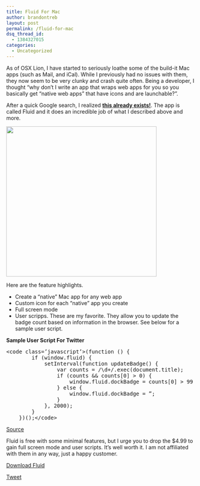 ```yaml
---
title: Fluid For Mac
author: brandontreb
layout: post
permalink: /fluid-for-mac
dsq_thread_id:
  - 1384327015
categories:
  - Uncategorized
---
```

As of OSX Lion, I have started to seriously loathe some of the build-it Mac apps (such as Mail, and iCal). While I previously had no issues with them, they now seem to be very clunky and crash quite often. Being a developer, I thought &#8220;why don&#8217;t I write an app that wraps web apps for you so you basically get &#8220;native web apps&#8221; that have icons and are launchable?&#8221;.

After a quick Google search, I realized **[this already exists!][1]**. The app is called Fluid and it does an incredible job of what I described above and more.

<img src="http://fluidapp.com/images/dock_large.png" width="400" />

Here are the feature highlights.

  * Create a &#8220;native&#8221; Mac app for any web app
  * Custom icon for each &#8220;native&#8221; app you create
  * Full screen mode
  * User scripps. These are my favorite. They allow you to update the badge count based on information in the browser. See below for a sample user script.

**Sample User Script For Twitter**

<div>
  <pre>&lt;code class=’javascript’>(function () {
        if (window.fluid) {
            setInterval(function updateBadge() {
                var counts = /\d+/.exec(document.title);
                if (counts && counts[0] &gt; 0) {
                    window.fluid.dockBadge = counts[0] &gt; 99 ? ‘99+’ : counts[0];
                } else {
                    window.fluid.dockBadge = ”;
                }
            }, 2000);
        }
    })();&lt;/code></pre>
</div>

[Source][2]

Fluid is free with some minimal features, but I urge you to drop the $4.99 to gain full screen mode and user scripts. It&#8217;s well worth it. I am not affiliated with them in any way, just a happy customer.

[Download Fluid][1]

<div style="">
  <a href="http://twitter.com/share" class="twitter-share-button" data-count="horizontal" data-text="Fluid For Mac" data-url="http://brandontreb.com/fluid-for-mac"  data-via="brandontreb" data-related="brandontreb:">Tweet</a>
</div>

 [1]: http://fluidapp.com/
 [2]: http://userscripts.org/scripts/review/88425